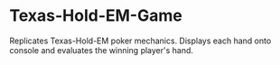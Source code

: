 # Texas-Hold-EM-Game

Replicates Texas-Hold-EM poker mechanics. Displays each hand onto console and evaluates the winning player's hand.
